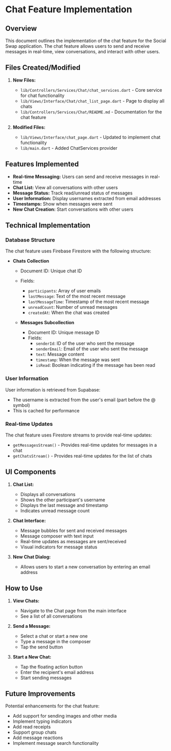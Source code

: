 # Chat Feature Implementation

## Overview

This document outlines the implementation of the chat feature for the Social Swap application. The chat feature allows users to send and receive messages in real-time, view conversations, and interact with other users.

## Files Created/Modified

1. **New Files:**
   - `lib/Controllers/Services/Chat/chat_services.dart` - Core service for chat functionality
   - `lib/Views/Interface/Chat/chat_list_page.dart` - Page to display all chats
   - `lib/Controllers/Services/Chat/README.md` - Documentation for the chat feature

2. **Modified Files:**
   - `lib/Views/Interface/chat_page.dart` - Updated to implement chat functionality
   - `lib/main.dart` - Added ChatServices provider

## Features Implemented

- **Real-time Messaging:** Users can send and receive messages in real-time
- **Chat List:** View all conversations with other users
- **Message Status:** Track read/unread status of messages
- **User Information:** Display usernames extracted from email addresses
- **Timestamps:** Show when messages were sent
- **New Chat Creation:** Start conversations with other users

## Technical Implementation

### Database Structure

The chat feature uses Firebase Firestore with the following structure:

- **Chats Collection**
  - Document ID: Unique chat ID
  - Fields:
    - `participants`: Array of user emails
    - `lastMessage`: Text of the most recent message
    - `lastMessageTime`: Timestamp of the most recent message
    - `unreadCount`: Number of unread messages
    - `createdAt`: When the chat was created

  - **Messages Subcollection**
    - Document ID: Unique message ID
    - Fields:
      - `senderId`: ID of the user who sent the message
      - `senderEmail`: Email of the user who sent the message
      - `text`: Message content
      - `timestamp`: When the message was sent
      - `isRead`: Boolean indicating if the message has been read

### User Information

User information is retrieved from Supabase:
- The username is extracted from the user's email (part before the @ symbol)
- This is cached for performance

### Real-time Updates

The chat feature uses Firestore streams to provide real-time updates:
- `getMessagesStream()` - Provides real-time updates for messages in a chat
- `getChatsStream()` - Provides real-time updates for the list of chats

## UI Components

1. **Chat List:**
   - Displays all conversations
   - Shows the other participant's username
   - Displays the last message and timestamp
   - Indicates unread message count

2. **Chat Interface:**
   - Message bubbles for sent and received messages
   - Message composer with text input
   - Real-time updates as messages are sent/received
   - Visual indicators for message status

3. **New Chat Dialog:**
   - Allows users to start a new conversation by entering an email address

## How to Use

1. **View Chats:**
   - Navigate to the Chat page from the main interface
   - See a list of all conversations

2. **Send a Message:**
   - Select a chat or start a new one
   - Type a message in the composer
   - Tap the send button

3. **Start a New Chat:**
   - Tap the floating action button
   - Enter the recipient's email address
   - Start sending messages

## Future Improvements

Potential enhancements for the chat feature:
- Add support for sending images and other media
- Implement typing indicators
- Add read receipts
- Support group chats
- Add message reactions
- Implement message search functionality